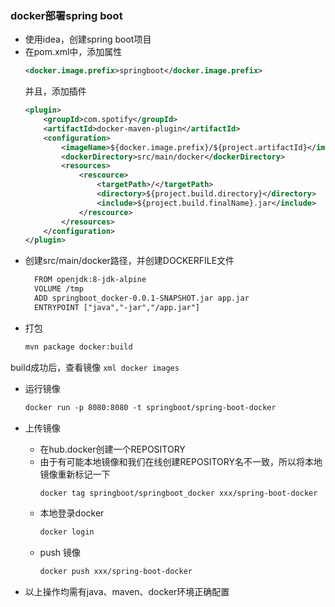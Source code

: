 ### docker部署spring boot
- 使用idea，创建spring boot项目
- 在pom.xml中，添加属性
    ```xml
    <docker.image.prefix>springboot</docker.image.prefix>
    ```
  并且，添加插件
  ```xml
  <plugin>
      <groupId>com.spotify</groupId>
      <artifactId>docker-maven-plugin</artifactId>
      <configuration>
          <imageName>${docker.image.prefix}/${project.artifactId}</imageName>
          <dockerDirectory>src/main/docker</dockerDirectory>
          <resources>
              <rescource>
                  <targetPath>/</targetPath>
                  <directory>${project.build.directory}</directory>
                  <include>${project.build.finalName}.jar</include>
              </rescource>
          </resources>
      </configuration>
  </plugin>
  ```
- 创建src/main/docker路径，并创建DOCKERFILE文件
  ```xml
    FROM openjdk:8-jdk-alpine
    VOLUME /tmp
    ADD springboot_docker-0.0.1-SNAPSHOT.jar app.jar
    ENTRYPOINT ["java","-jar","/app.jar"]
  ```
- 打包
    ```xml
    mvn package docker:build
    ```
build成功后，查看镜像
    ```xml
    docker images
    ```
- 运行镜像
    ```xml
    docker run -p 8080:8080 -t springboot/spring-boot-docker
    ```
- 上传镜像
    - 在hub.docker创建一个REPOSITORY
    - 由于有可能本地镜像和我们在线创建REPOSITORY名不一致，所以将本地镜像重新标记一下
        ```xml
        docker tag springboot/springboot_docker xxx/spring-boot-docker
        ```
    - 本地登录docker
        ```xml
        docker login
        ```
    - push 镜像
        ```xml
       docker push xxx/spring-boot-docker
        ```
    
- 以上操作均需有java、maven、docker环境正确配置